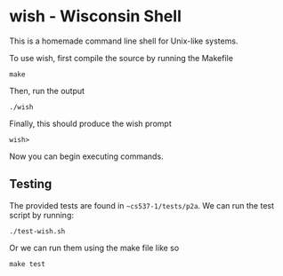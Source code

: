 # wish - Wisconsin Shell

This is a homemade command line shell for Unix-like systems.

To use wish, first compile the source by running the Makefile

```
make
```

Then, run the output

```
./wish
```

Finally, this should produce the wish prompt

```
wish>
```

Now you can begin executing commands.

## Testing

The provided tests are found in `~cs537-1/tests/p2a`.  We can run the test script by running:
```
./test-wish.sh
```
Or we can run them using the make file like so
```
make test
```

